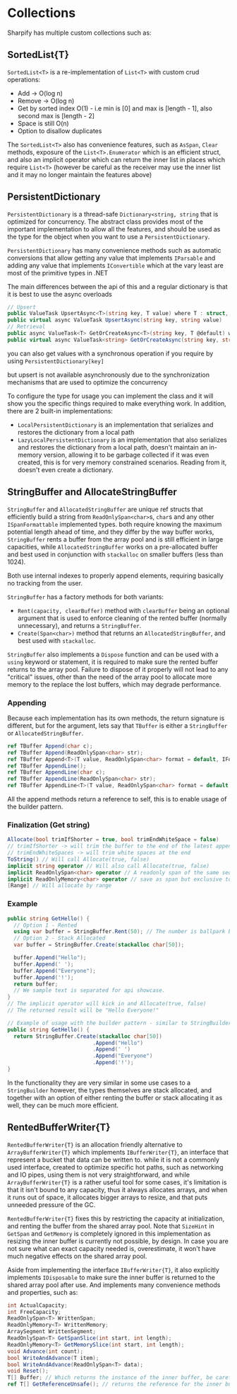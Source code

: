 # Collections

Sharpify has multiple custom collections such as:

## SortedList{T}

`SortedList<T>` is a re-implementation of `List<T>` with custom crud operations:

* Add -> O(log n)
* Remove -> O(log n)
* Get by sorted index O(1) - i.e min is [0] and max is [length - 1], also second max is [length - 2]
* Space is still O(n)
* Option to disallow duplicates

The `SortedList<T>` also has convenience features, such as `AsSpan`, `Clear` methods, exposure of the `List<T>.Enumerator` which is an efficient struct, and also an implicit operator which can return the inner list in places which require `List<T>` (however be careful as the receiver may use the inner list and it may no longer maintain the features above)

## PersistentDictionary

`PersistentDictionary` is a thread-safe `Dictionary<string, string` that is optimized for concurrency. The abstract class provides most of the important implementation to allow all the features, and should be used as the type for the object when you want to use a `PersistentDictionary`.

`PersistentDictionary` has many convenience methods such as automatic conversions that allow getting any value that implements `IParsable` and adding any value that implements `IConvertible` which at the vary least are most of the primitive types in .NET

The main differences between the api of this and a regular dictionary is that it is best to use the async overloads

```csharp
// Upsert
public ValueTask UpsertAsync<T>(string key, T value) where T : struct, IConvertible
public virtual async ValueTask UpsertAsync(string key, string value)
// Retrieval
public async ValueTask<T> GetOrCreateAsync<T>(string key, T @default) where T : struct, IParsable<T>
public virtual async ValueTask<string> GetOrCreateAsync(string key, string @default)
```

you can also get values with a synchronous operation if you require by using `PersistentDictionary[key]`

but upsert is not available asynchronously due to the synchronization mechanisms that are used to optimize the concurrency

To configure the type for usage you can implement the class and it will show you the specific things required to make everything work. In addition, there are 2 built-in implementations:

* `LocalPersistentDictionary` is an implementation that serializes and restores the dictionary from a local path
* `LazyLocalPersistentDictionary` is an implementation that also serializes and restores the dictionary from a local path, doesn't maintain an in-memory version, allowing it to be garbage collected if it was even created, this is for very memory constrained scenarios. Reading from it, doesn't even create a dictionary.

## StringBuffer and AllocateStringBuffer

`StringBuffer` and `AllocatedStringBuffer` are unique ref structs that efficiently build a string from `ReadOnlySpan<char>`s, `char`s and any other `ISpanFormattable` implemented types. both require knowing the maximum potential length ahead of time, and they differ by the way buffer works, `StringBuffer` rents a buffer from the array pool and is still efficient in large capacities, while `AllocatedStringBuffer` works on a pre-allocated buffer and best used in conjunction with `stackalloc` on smaller buffers (less than 1024).

Both use internal indexes to properly append elements, requiring basically no tracking from the user.

`StringBuffer` has a factory methods for both variants:

* `Rent(capacity, clearBuffer)` method with `clearBuffer` being an optional argument that is used to enforce cleaning of the rented buffer (normally unnecessary), and returns a `StringBuffer`.
* `Create(Span<char>)` method that returns an `AllocatedStringBuffer`, and best used with `stackalloc`.

`StringBuffer` also implements a `Dispose` function and can be used with a `using` keyword or statement, it is required to make sure the rented buffer returns to the array pool. Failure to dispose of it properly will not lead to any "critical" issues, other than the need of the array pool to allocate more memory to the replace the lost buffers, which may degrade performance.

### Appending

Because each implementation has its own methods, the return signature is different, but for the argument, lets say that `TBuffer` is either a `StringBuffer` or `AllocatedStringBuffer`.

```csharp
ref TBuffer Append(char c);
ref TBuffer Append(ReadOnlySpan<char> str);
ref TBuffer Append<T>(T value, ReadOnlySpan<char> format = default, IFormatProvider? provider = null) where T : ISpanFormattable {}
ref TBuffer AppendLine();
ref TBuffer AppendLine(char c);
ref TBuffer AppendLine(ReadOnlySpan<char> str);
ref TBuffer AppendLine<T>(T value, ReadOnlySpan<char> format = default, IFormatProvider? provider = null) where T : ISpanFormattable {};
```

All the append methods return a reference to self, this is to enable usage of the builder pattern.

### Finalization (Get string)

```csharp
Allocate(bool trimIfShorter = true, bool trimEndWhiteSpace = false)
// trimIfShorter -> will trim the buffer to the end of the latest appended segment
// trimEndWhiteSpaces -> will trim white spaces at the end
ToString() // Will call Allocate(true, false)
implicit string operator // Will also call Allocate(true, false)
implicit ReadOnlySpan<char> operator // A readonly span of the same sequence of Allocate(true, false), but no allocation.
implicit ReadOnlyMemory<char> operator // save as span but exclusive to StringBuffer
[Range] // Will allocate by range
```

### Example

```csharp
public string GetHello() {
  // Option 1 - Rented
  using var buffer = StringBuffer.Rent(50); // The number is ballpark but overestimated
  // Option 2 - Stack Allocated
  var buffer = StringBuffer.Create(stackalloc char[50]);

  buffer.Append("Hello");
  buffer.Append(' ');
  buffer.Append("Everyone");
  buffer.Append('!');
  return buffer;
  // We sample text is separated for api showcase.
}
// The implicit operator will kick in and Allocate(true, false)
// The returned result will be "Hello Everyone!"
```

```csharp
// Example of usage with the builder pattern - similar to StringBuilder
public string GetHello() {
  return StringBuffer.Create(stackalloc char[50])
                           .Append("Hello")
                           .Append(' ')
                           .Append("Everyone")
                           .Append('!');
}
```

In the functionality they are very similar in some use cases to a `StringBuilder` however, the types themselves are stack allocated,
and together with an option of either renting the buffer or stack allocating it as well, they can be much more efficient.

## RentedBufferWriter{T}

`RentedBufferWriter{T}` is an allocation friendly alternative to `ArrayBufferWriter{T}` which implements `IBufferWriter{T}`, an interface that represent a bucket that data can be written to. while it is not a commonly used interface, created to optimize specific hot paths, such as networking and IO pipes, using them is not very straightforward, and while `ArrayBufferWriter{T}` is a rather useful tool for some cases, it's limitation is that it isn't bound to any capacity, thus it always allocates arrays, and when it runs out of space, it allocates bigger arrays to resize, and that puts unneeded pressure of the GC.

`RentedBufferWriter{T}` fixes this by restricting the capacity at initialization, and renting the buffer from the shared array pool. Note that `SizeHint` in `GetSpan` and `GetMemory` is completely ignored in this implementation as resizing the inner buffer is currently not possible, by design. In case you are not sure what can exact capacity needed is, overestimate, it won't have much negative effects on the shared array pool.

Aside from implementing the interface `IBufferWriter{T}`, it also explicitly implements `IDisposable` to make sure the inner buffer is returned to the shared array pool after use. And implements many convenience methods and properties, such as:

```csharp
int ActualCapacity;
int FreeCapacity;
ReadOnlySpan<T> WrittenSpan;
ReadOnlyMemory<T> WrittenMemory;
ArraySegment WrittenSegment;
ReadOnlySpan<T> GetSpanSlice(int start, int length);
ReadOnlyMemory<T> GetMemorySlice(int start, int length);
void Advance(int count);
bool WriteAndAdvance(T item);
bool WriteAndAdvance(ReadOnlySpan<T> data);
void Reset();
T[] Buffer; // Which returns the instance of the inner buffer, be careful with this.
ref T[] GetReferenceUnsafe(); // returns the reference for the inner buffer, be extra careful with this
```
